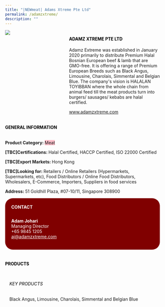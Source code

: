 ```yaml
---
title: "|NEWmeat| Adams Xtreme Pte Ltd"
permalink: /adamzxtreme/
description: ""
---
```

<head>
	<div class="flex-paragraph">
		<!--hi there! this is a comment and will provide you with instructional guides-->
		<!--insert booth number here!-->
		<p style="text-transform: uppercase"></p></div>
			<div class="flex-container" style="display: flex; flex-wrap: wrap;">
				<!--insert DOWNLOAD link of company logo between the " marks!-->
			<div class="card sgds" style="flex: 1 1 40%; display: block;"><img src="https://doc-0c-3s-docs.googleusercontent.com/docs/securesc/69isnljd6u5lkd2esi0uo09d7a1dfqf2/83bcr4401p4hhlcfcp1q371c1a9d4na9/1676207550000/12105796777324072886/12105796777324072886/11qnE_qgnf2tr4YDcy_5Js75wSdv1bd93?e=download&ax=AB85Z1AuO9wJgwwginrxdEIk0EH2w6JOMuT-St_-VoHGhY09HZAJ7bGsRhwYfpocCpobxD-ME-uxemhXcXd5XcZq5vw786MF0aUZcQcxN3Xqz3kuNKOZ_mxAosTKsUBvMVsiWbi1A5Soo-pSL-NDH7aIZDepFO_z11oyaDIJZLVFKaR3H6KC47ej9JdEUA8ACZWLM8ZfZZIUk3WgliwdVmpgI6fjngljj4zcxIzVnmJAGR4y9iK-EojEzwERa-izSol8L1NsmAEUH3TKk-8-E5_aQMKhZHfe5wLUNePAxt9tpIalTIlbzZwKEdPoKjnYVwTRy0f8K_8zwujRFB-UscDmryBb3w2NeXhv-ChdBxe_cEQxrQ-GoG4SOBlujwH5tGBPnrwHviPI2y6IqqHH74fWD_nroei8MVfTvtSpp52r7ntdFZrAEZySvJ-VOtnNKoNZx27bdV09tVpBpYDZC61aJu2LByCDjMwYUV_g_JNf8OQFSByFUa5zU-uUBmZhUMuRQGCZR8EymEsVs_ZjWBMbfb2syGtBpsWeDXa6JzUyT-tP2rwopNN80lnImgaI_4ayLnh-CMiAPGiqIy_mmoLMxAN8Zd5NdVf4fYzBgZKWQWebxPiHqsbsnHRJPqzT8kO34PhbjROtT_SvbL9Cjvg0ZEcXBlzmCPyCVUIRFEC9WC3a4l-eq-TV4S2kd-lpjXmVTWpNW9GdnmoYH9dSX4YBMagduGVqKXucSM3EYS7ulTY3b1SLaveOdgj-KiEPs-WSDRwBKDPLReK7wuuhSqoFfwn-3MRPSmPtr3zI6gekY77yhUr9fhFCxkQ9SgI71P_eELi6o5by9Fo5dePCg1-6em-X59aPWzFTgbt4qthFVTC71ZgGv4xcPyZzwgUA-BxpBCIqOG-LY06zWCZjMq-nn66mxE3_bfoyGsA&uuid=bb3822c1-7b70-4375-bc9b-92e1673ff25d&authuser=0&nonce=4age3clqpahn8&user=12105796777324072886&hash=fgpvqkd45ositq5ud25ve91ckspq63pa"></div>
	<div class="card-sgds" style="flex: 1 1 58%; display: block; margin-left: 3px">
		<h4 style="text-transform: uppercase; color: black;"><!--insert the exhibitor's name between the <b> tags here--><b>Adamz Xtreme Pte Ltd</b></h4><!--insert the exhibitor's description between the <p> tags here-->
		<p>Adamz Extreme was established in January 2020 primarily to
distribute Premium Halal Bosnian European beef & lamb that are
GMO-free. It is offering a range of Premium European Breeds such as
Black Angus, Limousine, Charolais, Simmental and Belgian Blue. The
company's vision is HALALAN TOYIBBAN where the whole chain
from animal feed till the meat products turn into burgers/ sausages/
kebabs are halal certified.</p>
		<!--insert the exhibitor's website link, making sure there is "https:// www." present please. make sure the entire https link goes in between the " marks-->
		<p><a href="www.adamzxtreme.com" target="_blank"><!--insert the www website link here (no need for https)-->www.adamzxtreme.com</a></p>
	</div>
</div>
</head>

<body>
	<h4 style="text-transform: uppercase; color: black;"><b>General Information</b></h4>
		<div class="flex-container" style="display: flex; flex-wrap: wrap;">
			<div class="card sgds" style="flex: 1 1 65%; display: block; align-self: stretch">
			<div class="flex-paragraph">
			<p><b>Product Category: </b><span style=" background-color: pink; border-radius: 10 px;"><!--insert the exhibitor's pdt cat between the <p> tags here-->Meat</span></p> 
				<p><b>[TBC]Certifications: </b><!--insert all the exhibitor's certifications between the </b> and </p> here-->Halal Certified, HACCP Certified, ISO 22000 Certified</p>
			<p><b>[TBC]Export Markets: </b><!--insert all the exhibitor's export markets between the </b> and </p> here-->Hong Kong</p>
			<p style="margin-bottom: 10px;"><b>[TBC]Looking for: </b><!--insert all the exhibitor's potential business partners between the </b> and </p> here-->Retailers / Online Retailers (Hypermarkets, Supermarkets, etc), Food Distributors / Online Food Distributors, Wholesalers, E-Commerce, Importers, Suppliers in food services</p><p><b>Address: </b><!--insert all the exhibitor's address the </b> and </p> here-->51 Goldhill Plaza, #07-10/11, Singapore 308900</p>
			</div>
		</div>
		<div class="card sgds" style="flex: 1 1 35%; padding: 10px; display: block; background-color: maroon; border-radius: 25px; align-self: center;">
		<h4 style="color: white; margin-top: 10px; margin-left: 10px;">CONTACT</h4>
		<div class="flex-paragraph">
			<!--replace with exhibitor's: -->
			<p style="padding: 10px; color: white;"><b><!-- POC name-->Adam Johari</b><br><!-- designation-->Managing Director<br><!--contact number-->+65 9845 1205<br><!-- for linking purposes, insert their email after "mailto:"...--><a href="mailto:aj@adamzxtreme.com" style="color: white;"><!--...and also include the display email before </a> here-->aj@adamzxtreme.com</a></p>
		</div>
			</div>
		</div>
	<br>
		<h4 style="text-transform: uppercase; color: black;"><b>products</b></h4>
<div style="display: flex; flex-wrap: wrap;">
  <div class="card sgds" style="flex: 1 1 47%; margin: 10px; display: block;"><!--insert the exhibitor's DOWNLOAD image for product between the " marks here-->
	<div class="flex-image" style="display: block;"><img src=""></div>
	<div class="flex-paragraph">
		<h6 style="text-transform: uppercase; color: black;"><!--insert product name before </h6> and product description after <p>-->Key Products</h6>
		<p>Black Angus, Limousine, Charolais, Simmental and Belgian Blue





</p></div>